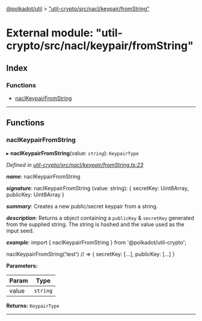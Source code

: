 [@polkadot/util](../README.md) > ["util-crypto/src/nacl/keypair/fromString"](../modules/_util_crypto_src_nacl_keypair_fromstring_.md)

# External module: "util-crypto/src/nacl/keypair/fromString"

## Index

### Functions

* [naclKeypairFromString](_util_crypto_src_nacl_keypair_fromstring_.md#naclkeypairfromstring)

---

## Functions

<a id="naclkeypairfromstring"></a>

###  naclKeypairFromString

▸ **naclKeypairFromString**(value: *`string`*): `KeypairType`

*Defined in [util-crypto/src/nacl/keypair/fromString.ts:23](https://github.com/polkadot-js/util/blob/7550b44/packages/util-crypto/src/nacl/keypair/fromString.ts#L23)*

*__name__*: naclKeypairFromString

*__signature__*: naclKeypairFromString (value: string): { secretKey: Uint8Array, publicKey: Uint8Array }

*__summary__*: Creates a new public/secret keypair from a string.

*__description__*: Returns a object containing a `publicKey` & `secretKey` generated from the supplied string. The string is hashed and the value used as the input seed.

*__example__*: import { naclKeypairFromString } from '@polkadot/util-crypto';

naclKeypairFromString('test') // => { secretKey: \[...\], publicKey: \[...\] }

**Parameters:**

| Param | Type |
| ------ | ------ |
| value | `string` |

**Returns:** `KeypairType`

___

